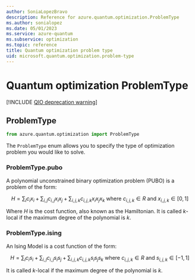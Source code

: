 ```yaml
---
author: SoniaLopezBravo
description: Reference for azure.quantum.optimization.ProblemType
ms.author: sonialopez
ms.date: 05/01/2023
ms.service: azure-quantum
ms.subservice: optimization
ms.topic: reference
title: Quantum optimization problem type
uid: microsoft.quantum.optimization.problem-type
---
```


# Quantum optimization ProblemType

[!INCLUDE [QIO deprecation warning](includes/qio-deprecate-warning.md)]

## ProblemType

```py
from azure.quantum.optimization import ProblemType
```

The `ProblemType` enum allows you to specify the type of optimization problem
you would like to solve.

### ProblemType.pubo

A polynomial unconstrained binary optimization problem (PUBO) is a problem of
the form:

$$H = \sum_{i} c_{i} x_{i} + \sum_{i,j} c_{i,j} x_{i} x_{j} + \sum_{i,j,k}
c_{i,j,k} x_{i} x_{j} x_{k} \text{ where } c_{i,j,k} \in R \text{ and }
x_{i,j,k} \in [0, 1]$$

Where *H* is the cost function, also known as the Hamiltonian. It is called
*k*-local if the maximum degree of the polynomial is *k*.

### ProblemType.ising

An Ising Model is a cost function of the form:

$$H = \sum_{i} c_{i} s_{i} + \sum_{i,j} c_{i,j} s_{i} s_{j} + \sum_{i,j,k}
c_{i,j,k} s_{i} s_{j} s_{k} \text{ where } c_{i,j,k} \in R \text{ and }
s_{i,j,k} \in [-1, 1]$$

It is called *k*-local if the maximum degree of the polynomial is *k*.

